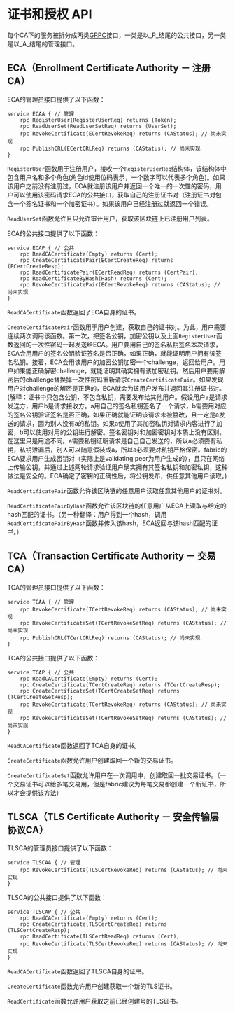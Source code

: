 # 证书和授权 API

每个CA下的服务被拆分成两类[GRPC](http://www.grpc.io)接口，一类是以_P_结尾的公共接口，另一类是以_A_结尾的管理接口。

## ECA（Enrollment Certificate Authority － 注册CA）

ECA的管理员接口提供了以下函数：

	service ECAA { // 管理
	    rpc RegisterUser(RegisterUserReq) returns (Token);
	    rpc ReadUserSet(ReadUserSetReq) returns (UserSet);
	    rpc RevokeCertificate(ECertRevokeReq) returns (CAStatus); // 尚未实现
	    rpc PublishCRL(ECertCRLReq) returns (CAStatus); // 尚未实现
	}

`RegisterUser`函数用于注册用户，接收一个`RegisterUserReq`结构体，该结构体中包含用户名和多个角色(角色id使用位码表示，一个数字可以代表多个角色)。如果该用户之前没有注册过，ECA就注册该用户并返回一个唯一的一次性的密码，用户可以使用该密码请求ECA的公共接口，获取自己的注册证书对（注册证书对包含一个签名证书和一个加密证书）。如果该用户已经注册过就返回一个错误。

`ReadUserSet`函数允许且只允许审计用户，获取该区块链上已注册用户列表。

ECA的公共接口提供了以下函数：

	service ECAP { // 公共
	    rpc ReadCACertificate(Empty) returns (Cert);
	    rpc CreateCertificatePair(ECertCreateReq) returns (ECertCreateResp);
	    rpc ReadCertificatePair(ECertReadReq) returns (CertPair);
	    rpc ReadCertificateByHash(Hash) returns (Cert);
	    rpc RevokeCertificatePair(ECertRevokeReq) returns (CAStatus); // 尚未实现
	}

`ReadCACertificate`函数返回了ECA自身的证书。

`CreateCertificatePair`函数用于用户创建，获取自己的证书对。为此，用户需要连续两次调用该函数。第一次，把签名公钥，加密公钥以及上面`RegisterUser`函数返回的一次性密码一起发送给ECA。用户要用自己的签名私钥签名本次请求，ECA会用用户的签名公钥验证签名是否正确，如果正确，就能证明用户拥有该签名私钥。接着，ECA会用该用户的加密公钥加密一个challenge，返回给用户。用户如果能正确解密challenge，就能证明其确实拥有该加密私钥。然后用户要用解密后的challenge替换掉一次性密码重新请求`CreateCertificatePair`。如果发现用户对challenge的解密是正确的，ECA就会为该用户发布并返回其注册证书对。(解释：证书中只包含公钥，不包含私钥，需要发布给其他用户。假设用户a是请求发送方，用户b是请求接收方。a用自己的签名私钥签名了一个请求，b需要用对应的签名公钥验证签名是否正确，如果正确就能证明该请求未被篡改，且一定是a发送的请求，因为别人没有a的私钥。如果a使用了其加密私钥对请求内容进行了加密，b可以使用对用的公钥进行解密。签名密钥对和加密密钥对本质上没有区别，在这里只是用途不同。a需要私钥证明请求是自己自己发送的，所以a必须要有私钥，私钥泄漏后，别人可以随意假装成a，所以a必须要对私钥严格保密。fabric的ECA要求用户生成密钥对（实际上是validating peer为用户生成的），且只在网络上传输公钥，并通过上述两轮请求验证用户确实拥有其签名私钥和加密私钥，这种做法是安全的。ECA确定了密钥的正确性后，将公钥发布，供任意其他用户读取。)

`ReadCertificatePair`函数允许该区块链的任意用户读取任意其他用户的证书对。

`ReadCertificatePairByHash`函数允许该区块链的任意用户从ECA上读取与给定的hash匹配的证书。（另一种翻译：用户得到一个hash，调用`ReadCertificatePairByHash`函数并传入该hash，ECA返回与该hash匹配的证书。）

## TCA（Transaction Certificate Authority － 交易CA）

TCA的管理员接口提供了以下函数：

	service TCAA { // 管理
	    rpc RevokeCertificate(TCertRevokeReq) returns (CAStatus); // 尚未实现
	    rpc RevokeCertificateSet(TCertRevokeSetReq) returns (CAStatus); // 尚未实现
	    rpc PublishCRL(TCertCRLReq) returns (CAStatus); // 尚未实现
	}

TCA的公共接口提供了以下函数：

	service TCAP { // 公共
	    rpc ReadCACertificate(Empty) returns (Cert);
	    rpc CreateCertificate(TCertCreateReq) returns (TCertCreateResp);
	    rpc CreateCertificateSet(TCertCreateSetReq) returns (TCertCreateSetResp);
	    rpc RevokeCertificate(TCertRevokeReq) returns (CAStatus); // 尚未实现
	    rpc RevokeCertificateSet(TCertRevokeSetReq) returns (CAStatus); // 尚未实现
	}

`ReadCACertificate`函数返回了TCA自身的证书。

`CreateCertificate`函数允许用户创建取回一个新的交易证书。

`CreateCertificateSet`函数允许用户在一次调用中，创建取回一批交易证书。（一个交易证书可以给多笔交易用，但是fabric建议为每笔交易都创建一个新证书，所以才会提供该方法）

## TLSCA（TLS Certificate Authority － 安全传输层协议CA）

TLSCA的管理员接口提供了以下函数：

	service TLSCAA { // 管理
	    rpc RevokeCertificate(TLSCertRevokeReq) returns (CAStatus); // 尚未实现
	}

TLSCA的公共接口提供了以下函数：

	service TLSCAP { // 公共
	    rpc ReadCACertificate(Empty) returns (Cert);
	    rpc CreateCertificate(TLSCertCreateReq) returns (TLSCertCreateResp);
	    rpc ReadCertificate(TLSCertReadReq) returns (Cert);
	    rpc RevokeCertificate(TLSCertRevokeReq) returns (CAStatus); // 尚未实现
	}

`ReadCACertificate`函数返回了TLSCA自身的证书。

`CreateCertificate`函数允许用户创建获取一个新的TLS证书。

`ReadCertificate`函数允许用户获取之前已经创建号的TLS证书。
